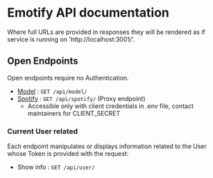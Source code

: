 # Emotify API documentation

Where full URLs are provided in responses they will be rendered as if service
is running on 'http://localhost:3001/'.

## Open Endpoints

Open endpoints require no Authentication.

* [Model](model.md) : `GET /api/model/`
* [Spotify](https://developer.spotify.com/documentation/web-api/reference/) : `GET /api/spotify/` (Proxy endpoint)
   * Accessible only with client credentials in .env file, contact maintainers for CLIENT_SECRET


### Current User related

Each endpoint manipulates or displays information related to the User whose
Token is provided with the request:

* Show info : `GET /api/user/`
